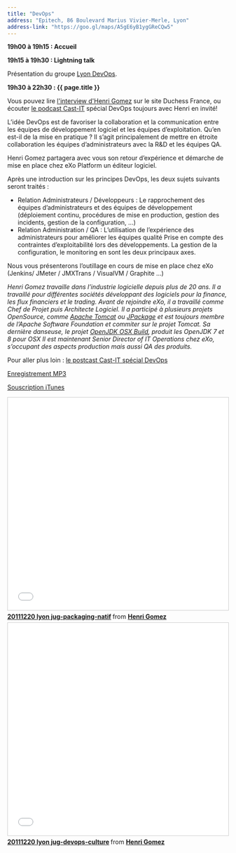 ```yaml
---
title: "DevOps"
address: "Epitech, 86 Boulevard Marius Vivier-Merle, Lyon"
address-link: "https://goo.gl/maps/A5gE6yB1ygGReCQw5"
---
```


**19h00 à 19h15 : Accueil**

**19h15 à 19h30 : Lightning talk**

Présentation du groupe [Lyon DevOps](http://www.lyondevops.fr/).

**19h30 à 22h30 : {{ page.title }}**

Vous pouvez lire
[l'interview d'Henri Gomez](http://jduchess.org/duchess-france/blog/entretien-sur-devops-avec-henri-gomez/)
sur le site Duchess France, ou écouter
[le podcast Cast-IT](http://www.cast-it.fr/)
spécial DevOps toujours avec Henri en invité!

L’idée DevOps est de favoriser la collaboration et la communication entre les équipes de développement logiciel et les équipes d’exploitation. Qu’en est-il de la mise en pratique ?
Il s’agit principalement de mettre en étroite collaboration les équipes d’administrateurs avec la R&D et les équipes QA.

Henri Gomez partagera avec vous son retour d’expérience et démarche de mise en place chez eXo Platform un éditeur logiciel.

Après une introduction sur les principes DevOps, les deux sujets suivants seront traités :

* Relation Administrateurs / Développeurs :
Le rapprochement des équipes d’administrateurs et des équipes de développement
(déploiement continu, procédures de mise en production, gestion des incidents, gestion de la configuration, ...)
* Relation Administration / QA : L’utilisation de l’expérience des administrateurs pour améliorer les équipes qualité
Prise en compte des contraintes d’exploitabilité lors des développements.
La gestion de la configuration, le monitoring en sont les deux principaux axes.

Nous vous présenterons l’outillage en cours de mise en place chez eXo (Jenkins/ JMeter / JMXTrans / VisualVM / Graphite ...)

*Henri Gomez travaille dans l’industrie logicielle depuis plus de 20 ans.
Il a travaillé pour différentes sociétés développant des logiciels pour la finance, les flux financiers et le trading. Avant de rejoindre eXo, il a travaillé comme Chef de Projet puis Architecte Logiciel.
Il a participé à plusieurs projets OpenSource, comme
[Apache Tomcat](http://tomcat.apache.org/)
ou
[JPackage](http://www.jpackage.org/)
et est toujours membre de l’Apache Software Foundation et commiter sur le projet Tomcat.
Sa dernière danseuse, le projet
[OpenJDK OSX Build](http://code.google.com/p/openjdk-osx-build/),
produit les OpenJDK 7 et 8 pour OSX
Il est maintenant Senior Director of IT Operations chez eXo, s’occupant des aspects production mais aussi QA des produits.*

Pour aller plus loin :
[le postcast Cast-IT spécial DevOps](http://www.cast-it.fr/2011/12/cast-it-7-special-devops-avec-henri.html)

[Enregistrement MP3](http://pod.cast-it.fr/lyonjug-20-12-2011-packaging-natif.mp3)

[Souscription iTunes](http://itunes.apple.com/fr/podcast/cast-it/id438995372)

<iframe src="//www.slideshare.net/slideshow/embed_code/key/dE2muj9Kpj9uOi" width="595" height="485" frameborder="0" marginwidth="0" marginheight="0" scrolling="no" style="border:1px solid #CCC; border-width:1px; margin-bottom:5px; max-width: 100%;" allowfullscreen> </iframe> <div style="margin-bottom:5px"> <strong> <a href="//www.slideshare.net/henri.gomez/20111220-lyon-jugpackagingnatif" title="20111220 lyon jug-packaging-natif" target="_blank">20111220 lyon jug-packaging-natif</a> </strong> from <strong><a href="https://www.slideshare.net/henri.gomez" target="_blank">Henri Gomez</a></strong> </div>

<iframe src="//www.slideshare.net/slideshow/embed_code/key/5NvRkbROCuPwL2" width="595" height="485" frameborder="0" marginwidth="0" marginheight="0" scrolling="no" style="border:1px solid #CCC; border-width:1px; margin-bottom:5px; max-width: 100%;" allowfullscreen> </iframe> <div style="margin-bottom:5px"> <strong> <a href="//www.slideshare.net/henri.gomez/20111220-lyon-jugdevopsculture" title="20111220 lyon jug-devops-culture" target="_blank">20111220 lyon jug-devops-culture</a> </strong> from <strong><a href="https://www.slideshare.net/henri.gomez" target="_blank">Henri Gomez</a></strong> </div>
